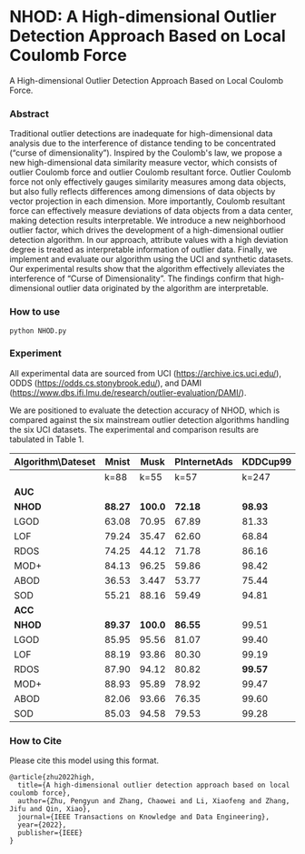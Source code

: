 # NHOD: A High-dimensional Outlier Detection Approach Based on Local Coulomb Force

A High-dimensional Outlier Detection Approach Based on Local Coulomb Force.

### Abstract
Traditional outlier detections are inadequate for high-dimensional data analysis due to the interference of distance tending to be concentrated (“curse of dimensionality”). Inspired by the Coulomb's law, we propose a new high-dimensional data similarity measure vector, which consists of outlier Coulomb force and outlier Coulomb resultant force. Outlier Coulomb force not only effectively gauges similarity measures among data objects, but also fully reflects differences among dimensions of data objects by vector projection in each dimension. More importantly, Coulomb resultant force can effectively measure deviations of data objects from a data center, making detection results interpretable. We introduce a new neighborhood outlier factor, which drives the development of a high-dimensional outlier detection algorithm. In our approach, attribute values with a high deviation degree is treated as interpretable information of outlier data. Finally, we implement and evaluate our algorithm using the UCI and synthetic datasets. Our experimental results show that the algorithm effectively alleviates the interference of “Curse of Dimensionality”. The findings confirm that high-dimensional outlier data originated by the algorithm are interpretable.

### How to use
```
python NHOD.py
```

### Experiment
All experimental data are sourced from UCI (https://archive.ics.uci.edu/), ODDS (https://odds.cs.stonybrook.edu/), and DAMI (https://www.dbs.ifi.lmu.de/research/outlier-evaluation/DAMI/).

We are positioned to evaluate the detection accuracy of NHOD, which is compared against the six mainstream outlier detection algorithms handling the six UCI datasets. The experimental and comparison results are tabulated in Table 1.



|Algorithm\Dateset|Mnist|Musk|PInternetAds|KDDCup99|Arrhythmia|HAPT|
|----|----|----|----|----|----|----|
||k=88 |k=55|k=57|k=247 | k=21 |  k=105|
|**AUC**| | | | | | |
|**NHOD**|**88.27**|**100.0**|**72.18**|**98.93**|**81.33**|**97.21**|
|LGOD	|63.08	|70.95|67.89	|81.33	|69.96	|80.09|
|LOF	|79.24	|35.47	|62.60	|68.84	|75.92	|53.25|
|RDOS	|74.25	|44.12	|71.78	|86.16	|76.41	|66.13|
|MOD+	|84.13	|96.25	|59.86	|98.42	|79.70	|94.92|
|ABOD	|36.53	|3.447	|53.77	|75.44	|76.84	|92.73|
|SOD	|55.21	|88.16	|59.49	|94.81	|71.20	|89.97|
|**ACC**| | | | | | |
|**NHOD**	|**89.37**|**100.0**|**86.55**|99.51|**84.96**|**95.70**|
|LGOD	|85.95	|95.56	|81.07	|99.40	|81.42	|93.41|
|LOF	|88.19	|93.86	|80.30	|99.19	|83.19  |90.92|
|RDOS	|87.90	|94.12	|80.82	|**99.57**	|83.19	|92.19|
|MOD+	|88.93	|95.89	|78.92	|99.47	|84.96	|95.17|
|ABOD	|82.06	|93.66	|76.35	|99.60  |77.53	|94.22|
|SOD	|85.03	|94.58	|79.53	|99.28	|80.53	|93.38|


### How to Cite
Please cite this model using this format.

```
@article{zhu2022high,
  title={A high-dimensional outlier detection approach based on local coulomb force},
  author={Zhu, Pengyun and Zhang, Chaowei and Li, Xiaofeng and Zhang, Jifu and Qin, Xiao},
  journal={IEEE Transactions on Knowledge and Data Engineering},
  year={2022},
  publisher={IEEE}
}
```
